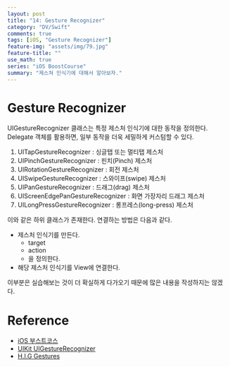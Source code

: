 ```yaml
---
layout: post
title: "14: Gesture Recognizer"
category: "DV/Swift"
comments: true
tags: [iOS, "Gesture Recognizer"]
feature-img: "assets/img/79.jpg"
feature-title: ""
use_math: true
series: "iOS BoostCourse"
summary: "제스쳐 인식기에 대해서 알아보자."
---
```


# Gesture Recognizer

UIGestureRecognizer 클래스는 특정 제스처 인식기에 대한 동작을 정의한다. Delegate 객체를 활용하면, 일부 동작을 더욱 세밀하게 커스텀할 수 있다.

1. UITapGestureRecognizer : 싱글탭 또는 멀티탭 제스처
2. UIPinchGestureRecognizer : 핀치(Pinch) 제스처
3. UIRotationGestureRecognizer : 회전 제스처
4. UISwipeGestureRecognizer : 스와이프(swipe) 제스처
5. UIPanGestureRecognizer : 드래그(drag) 제스처
6. UIScreenEdgePanGestureRecognizer : 화면 가장자리 드래그 제스처
7. UILongPressGestureRecognizer : 롱프레스(long-press) 제스처

이와 같은 하위 클래스가 존재한다. 연결하는 방법은 다음과 같다.

* 제스처 인식기를 만든다.
  * target
  * action
  * 을 정의한다.
* 해당 제스처 인식기를 View에 연결한다.

이부분은 실습해보는 것이 더 확실하게 다가오기 때문에 많은 내용을 작성하지는 않겠다.

# Reference

* [iOS 부스트코스](https://www.boostcourse.org/mo326/lecture/20638/?isDesc=false)
* [UIKit UIGestureRecognizer](https://developer.apple.com/documentation/uikit/uigesturerecognizer)
* [H.I.G Gestures](https://developer.apple.com/design/human-interface-guidelines/ios/user-interaction/gestures/)

